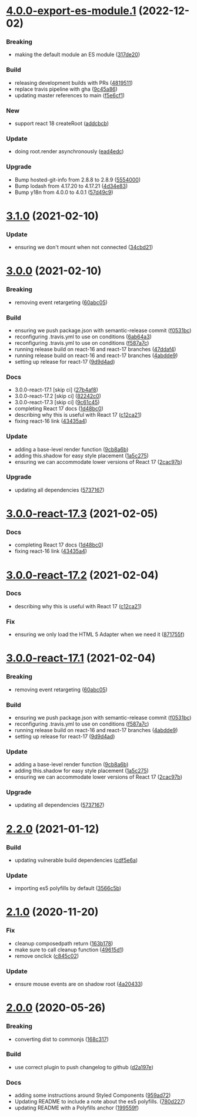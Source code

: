 # [4.0.0-export-es-module.1](https://github.com/WTW-IM/react-html-element/compare/v3.1.0...v4.0.0-export-es-module.1) (2022-12-02)


### Breaking

* making the default module an ES module ([317de20](https://github.com/WTW-IM/react-html-element/commit/317de20ffbc3badc83dd0c9de8d2d2901a54efd3))

### Build

* releasing development builds with PRs ([4819511](https://github.com/WTW-IM/react-html-element/commit/4819511c16f42a99c965c51108de992d11bfe567))
* replace travis pipeline with gha ([9c45a86](https://github.com/WTW-IM/react-html-element/commit/9c45a867b10a6606f4ed18a7fcd1d29af796c2df))
* updating master references to main ([f5e6cf1](https://github.com/WTW-IM/react-html-element/commit/f5e6cf124cd0abd6ea88b4d1140f66f1b076bf24))

### New

* support react 18 createRoot ([addcbcb](https://github.com/WTW-IM/react-html-element/commit/addcbcb52ecb6d99851e955716a9565a7aba5944))

### Update

* doing root.render asynchronously ([ead4edc](https://github.com/WTW-IM/react-html-element/commit/ead4edcbcaca21efabb64541d492b6fc78538783))

### Upgrade

* Bump hosted-git-info from 2.8.8 to 2.8.9 ([5554000](https://github.com/WTW-IM/react-html-element/commit/55540006cf0d939dfe84fc48c39c3fad59fe55a9))
* Bump lodash from 4.17.20 to 4.17.21 ([4d34e83](https://github.com/WTW-IM/react-html-element/commit/4d34e8349a80b0f701528a0b5f8b0eb0b6a99b64))
* Bump y18n from 4.0.0 to 4.0.1 ([57d49c9](https://github.com/WTW-IM/react-html-element/commit/57d49c9f1f781e75c4a990f8254c7ee738c46591))

# [3.1.0](https://github.com/WTW-IM/react-html-element/compare/v3.0.0...v3.1.0) (2021-02-10)


### Update

* ensuring we don't mount when not connected ([34cbd21](https://github.com/WTW-IM/react-html-element/commit/34cbd21c8b08c261b7315619a625d524e9519946))

# [3.0.0](https://github.com/WTW-IM/react-html-element/compare/v2.2.0...v3.0.0) (2021-02-10)


### Breaking

* removing event retargeting ([60abc05](https://github.com/WTW-IM/react-html-element/commit/60abc05ffed68591840c7651d0c3a49668c4d040))

### Build

* ensuring we push package.json with semantic-release commit ([f0531bc](https://github.com/WTW-IM/react-html-element/commit/f0531bca4998708fe7e37117e28a4e5ab213cf8c))
* reconfiguring .travis.yml to use on conditions ([6ab64a3](https://github.com/WTW-IM/react-html-element/commit/6ab64a3794bd6fa6c308d7c7567382bba4e54361))
* reconfiguring .travis.yml to use on conditions ([f587a7c](https://github.com/WTW-IM/react-html-element/commit/f587a7cc127ed61413c74cbcfc9f26bc7b015755))
* running release build on react-16 and react-17 branches ([47ddaf4](https://github.com/WTW-IM/react-html-element/commit/47ddaf47a5b3133170c823491196e416d3e7da81))
* running release build on react-16 and react-17 branches ([4abdde9](https://github.com/WTW-IM/react-html-element/commit/4abdde98d68464bd32b0f52acebee9701dde6815))
* setting up release for react-17 ([9d9d4ad](https://github.com/WTW-IM/react-html-element/commit/9d9d4add5f77e7b6089195a357893abc1764a6fe))

### Docs

* 3.0.0-react-17.1 [skip ci] ([27b4af8](https://github.com/WTW-IM/react-html-element/commit/27b4af8ae15ed735d50f78a34d413f686156fdf9))
* 3.0.0-react-17.2 [skip ci] ([82242c0](https://github.com/WTW-IM/react-html-element/commit/82242c0a692566f8486044248d1190d75119b1d7))
* 3.0.0-react-17.3 [skip ci] ([9c61c45](https://github.com/WTW-IM/react-html-element/commit/9c61c4567c65af195acef226b25021a8e48238ca))
* completing React 17 docs ([1d48bc0](https://github.com/WTW-IM/react-html-element/commit/1d48bc0e31df2fa50de84fd930779c6c69cb8006))
* describing why this is useful with React 17 ([c12ca21](https://github.com/WTW-IM/react-html-element/commit/c12ca21c9d0cff0c8636593d15889c641034205a))
* fixing react-16 link ([43435a4](https://github.com/WTW-IM/react-html-element/commit/43435a4ccc425433afabaefd577aff633e0accff))

### Update

* adding a base-level render function ([9cb8a6b](https://github.com/WTW-IM/react-html-element/commit/9cb8a6b5a5a66eafa827dfebe2e83577f7a70b68))
* adding this.shadow for easy style placement ([1a5c275](https://github.com/WTW-IM/react-html-element/commit/1a5c2758acaf3850d67852efe61fa95899f00259))
* ensuring we can accommodate lower versions of React 17 ([2cac97b](https://github.com/WTW-IM/react-html-element/commit/2cac97b4eea0305b018f87f65eca049d79520878))

### Upgrade

* updating all dependencies ([5737167](https://github.com/WTW-IM/react-html-element/commit/5737167f47ffb4b3e99fc7f15e4bd1f987663eb7))

# [3.0.0-react-17.3](https://github.com/WTW-IM/react-html-element/compare/v3.0.0-react-17.2...v3.0.0-react-17.3) (2021-02-05)


### Docs

* completing React 17 docs ([1d48bc0](https://github.com/WTW-IM/react-html-element/commit/1d48bc0e31df2fa50de84fd930779c6c69cb8006))
* fixing react-16 link ([43435a4](https://github.com/WTW-IM/react-html-element/commit/43435a4ccc425433afabaefd577aff633e0accff))

# [3.0.0-react-17.2](https://github.com/WTW-IM/react-html-element/compare/v3.0.0-react-17.1...v3.0.0-react-17.2) (2021-02-04)


### Docs

* describing why this is useful with React 17 ([c12ca21](https://github.com/WTW-IM/react-html-element/commit/c12ca21c9d0cff0c8636593d15889c641034205a))

### Fix

* ensuring we only load the HTML 5 Adapter when we need it ([871755f](https://github.com/WTW-IM/react-html-element/commit/871755fc4b78fc557e77bf3b7bd6048480b3a34d))

# [3.0.0-react-17.1](https://github.com/WTW-IM/react-html-element/compare/v2.2.0...v3.0.0-react-17.1) (2021-02-04)


### Breaking

* removing event retargeting ([60abc05](https://github.com/WTW-IM/react-html-element/commit/60abc05ffed68591840c7651d0c3a49668c4d040))

### Build

* ensuring we push package.json with semantic-release commit ([f0531bc](https://github.com/WTW-IM/react-html-element/commit/f0531bca4998708fe7e37117e28a4e5ab213cf8c))
* reconfiguring .travis.yml to use on conditions ([f587a7c](https://github.com/WTW-IM/react-html-element/commit/f587a7cc127ed61413c74cbcfc9f26bc7b015755))
* running release build on react-16 and react-17 branches ([4abdde9](https://github.com/WTW-IM/react-html-element/commit/4abdde98d68464bd32b0f52acebee9701dde6815))
* setting up release for react-17 ([9d9d4ad](https://github.com/WTW-IM/react-html-element/commit/9d9d4add5f77e7b6089195a357893abc1764a6fe))

### Update

* adding a base-level render function ([9cb8a6b](https://github.com/WTW-IM/react-html-element/commit/9cb8a6b5a5a66eafa827dfebe2e83577f7a70b68))
* adding this.shadow for easy style placement ([1a5c275](https://github.com/WTW-IM/react-html-element/commit/1a5c2758acaf3850d67852efe61fa95899f00259))
* ensuring we can accommodate lower versions of React 17 ([2cac97b](https://github.com/WTW-IM/react-html-element/commit/2cac97b4eea0305b018f87f65eca049d79520878))

### Upgrade

* updating all dependencies ([5737167](https://github.com/WTW-IM/react-html-element/commit/5737167f47ffb4b3e99fc7f15e4bd1f987663eb7))

# [2.2.0](https://github.com/WTW-IM/react-html-element/compare/v2.1.0...v2.2.0) (2021-01-12)


### Build

* updating vulnerable build dependencies ([cdf5e6a](https://github.com/WTW-IM/react-html-element/commit/cdf5e6a4520ef3fe0284c99983e9e428240f0986))

### Update

* importing es5 polyfills by default ([3566c5b](https://github.com/WTW-IM/react-html-element/commit/3566c5ba9deffb304bbba91ced5d92c6d26672a2))

# [2.1.0](https://github.com/WTW-IM/react-html-element/compare/v2.0.0...v2.1.0) (2020-11-20)


### Fix

* cleanup composedpath return ([163b178](https://github.com/WTW-IM/react-html-element/commit/163b17879cfbaea459a015ba1032ffa218aaaff0))
* make sure to call cleanup function ([49615d1](https://github.com/WTW-IM/react-html-element/commit/49615d199126217eb1d046a9f4eac7298b38f766))
* remove onclick ([c845c02](https://github.com/WTW-IM/react-html-element/commit/c845c0293fdaf53da8be52d62eacd43ec6df37ab))

### Update

* ensure mouse events are on shadow root ([4a20433](https://github.com/WTW-IM/react-html-element/commit/4a20433798fb17e7536f7a71aee161cd2f200719))

# [2.0.0](https://github.com/WTW-IM/react-html-element/compare/v1.1.0...v2.0.0) (2020-05-26)


### Breaking

* converting dist to commonjs ([168c317](https://github.com/WTW-IM/react-html-element/commit/168c3177f579b3f8f2a0d99b497098c34e00215b))

### Build

* use correct plugin to push changelog to github ([d2a197e](https://github.com/WTW-IM/react-html-element/commit/d2a197e0da7d3c55c90e20e657d9cc1eab5ee620))

### Docs

* adding some instructions around Styled Components ([959ad72](https://github.com/WTW-IM/react-html-element/commit/959ad72422e35a0531d2c54801208df32b6f1f4b))
* Updating README to include a note about the es5 polyfills. ([780d227](https://github.com/WTW-IM/react-html-element/commit/780d227c9639d5a1012b20fbca0272ab92f06b10))
* updating README with a Polyfills anchor ([199559f](https://github.com/WTW-IM/react-html-element/commit/199559f4647b48360357f561c720591b3e0a1f3b))

